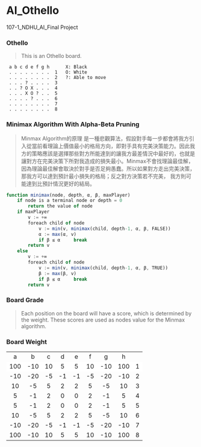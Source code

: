 # AI_Othello
107-1_NDHU_AI_Final Project
### Othello
>This is an Othello board. 

     a b c d e f g h      X: Black
     . . . . . . . .  1   O: White
     . . . . . . . .  2   ?: Able to move
     . . . ? . . . .  3
     . . ? O X . . .  4
     . . . X O ? . .  5
     . . . . ? . . .  6
     . . . . . . . .  7
     . . . . . . . .  8



### Minimax Algorithm With Alpha-Beta Pruning
>Minmax Algorithm的原理
是一種悲觀算法，假設對手每一步都會將我方引入從當前看理論上價值最小的格局方向，即對手具有完美決策能力。因此我方的策略應該是選擇那些對方所能達到的讓我方最差情況中最好的，也就是讓對方在完美決策下所對我造成的損失最小。Minmax不會找理論最佳解，因為理論最佳解會取決於對手是否足夠愚蠢。所以如果對方走出完美決策，那我方可以達到預計最小損失的格局；反之對方決策若不完美， 我方則可能達到比預計情況更好的結局。
      
     
```javascript 
function minimax(node, depth, α, β, maxPlayer)
    if node is a terminal node or depth = 0
        return the value of node
    if maxPlayer
        v := +∞
        foreach child of node
            v := min(v, minimax(child, depth-1, α, β, FALSE))
            α := max(α, v)
            if β ≤ α     break
        return v
    else 
        v := +∞
        foreach child of node
            v := min(v, minimax(child, depth-1, α, β, TRUE))
            β := max(β, v)
            if β ≤ α     break
        return v
```
### Board Grade
> Each position on the board will have a score, which is determined by the weight. 
> These scores are used as nodes value for the Minmax algorithm.

### Board Weight

<table>
<tr align=center>
<font face="Consolas" size=3 color=#DC143C>
<td>a</td><td>b</td><td> c</td><td>  d</td><td>  e</td><td> f</td><td>g</td><td>h</td><td></td>
</font>
</tr>
<tr align=center bgcolor="FFFFFF"><td>100</td><td>-10</td><td> 10</td><td>  5</td><td>  5</td><td> 10</td><td>-10</td><td>100</td><td>  1</td></tr>
<tr align=center><td>-10</td><td>-20</td><td> -5</td><td> -1</td><td> -1</td><td> -5</td><td>-20</td><td>-10</td><td>  2</td></tr>
<tr align=center><td> 10</td><td> -5</td><td>  5</td><td>  2</td><td>  2</td><td>  5</td><td> -5</td><td> 10</td><td>  3</td></tr>
<tr align=center><td>  5</td><td> -1</td><td>  2</td><td>  0</td><td>  0</td><td>  2</td><td> -1</td><td>  5</td><td>  4</td></tr>
<tr align=center><td>  5</td><td> -1</td><td>  2</td><td>  0</td><td>  0</td><td>  2</td><td> -1</td><td>  5</td><td>  5</td></tr>
<tr align=center><td> 10</td><td> -5</td><td>  5</td><td>  2</td><td>  2</td><td>  5</td><td> -5</td><td> 10</td><td>  6</td></tr>
<tr align=center><td>-10</td><td>-20</td><td> -5</td><td> -1</td><td> -1</td><td> -5</td><td>-20</td><td>-10</td><td>  7</td></tr>
<tr align=center><td>100</td><td>-10</td><td> 10</td><td>  5</td><td>  5</td><td> 10</td><td>-10</td><td>100</td><td>  8</td></tr></font>
</table>
